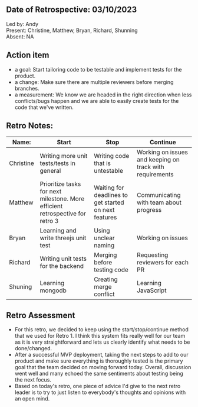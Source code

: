 ## Date of Retrospective: 03/10/2023

Led by: Andy <br>
Present: Christine, Matthew, Bryan, Richard, Shunning <br>
Absent: NA <br>

## Action item

* a goal: Start tailoring code to be testable and implement tests for the product.
* a change: Make sure there are multiple reviewers before merging branches.
* a measurement: We know we are headed in the right direction when less conflicts/bugs happen and we are able to easily create tests for the code that we've written.

## Retro Notes:

| Name:     | Start                                      | Stop                                                               | Continue                                                                  |
|-----------|--------------------------------------------|--------------------------------------------------------------------|---------------------------------------------------------------------------|
| Christine | Writing more unit tests/tests in general   | Writing code that is untestable                       | Working on issues and keeping on track with requirements |
| Matthew   | Prioritize tasks for next milestone. More efficient retrospective for retro 3 | Waiting for deadlines to get started on next features | Communicating with team about progress                                  |
| Bryan     | Learning and write threejs unit test       | Using unclear naming   | Working on issues         |
| Richard   | Writing unit tests for the backend         | Merging before testing code | Requesting reviewers for each PR |
| Shuning   | Learning mongodb            | Creating merge conflict       | Learning JavaScript |

## Retro Assessment
* For this retro, we decided to keep using the start/stop/continue method that we used for Retro 1. I think this system fits really well for our team as it is very straightforward and lets us clearly identify what needs to be done/changed.
* After a successful MVP deployment, taking the next steps to add to our product and make sure everything is thoroughly tested is the primary goal that the team decided on moving forward today. Overall, discussion went well and many echoed the same sentiments about testing being the next focus.
* Based on today's retro, one piece of advice I'd give to the next retro leader is to try to just listen to everybody's thoughts and opinions with an open mind.
